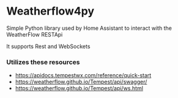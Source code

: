 # Weatherflow4py

Simple Python library used by Home Assistant to interact with the WeatherFlow RESTApi


It supports Rest and WebSockets


### Utilizes these resources

- https://apidocs.tempestwx.com/reference/quick-start
- https://weatherflow.github.io/Tempest/api/swagger/
- https://weatherflow.github.io/Tempest/api/ws.html


